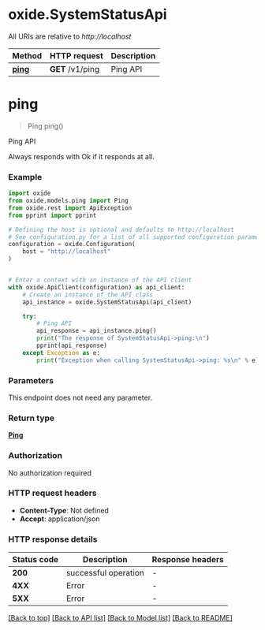 # oxide.SystemStatusApi

All URIs are relative to *http://localhost*

Method | HTTP request | Description
------------- | ------------- | -------------
[**ping**](SystemStatusApi.md#ping) | **GET** /v1/ping | Ping API


# **ping**
> Ping ping()

Ping API

Always responds with Ok if it responds at all.

### Example


```python
import oxide
from oxide.models.ping import Ping
from oxide.rest import ApiException
from pprint import pprint

# Defining the host is optional and defaults to http://localhost
# See configuration.py for a list of all supported configuration parameters.
configuration = oxide.Configuration(
    host = "http://localhost"
)


# Enter a context with an instance of the API client
with oxide.ApiClient(configuration) as api_client:
    # Create an instance of the API class
    api_instance = oxide.SystemStatusApi(api_client)

    try:
        # Ping API
        api_response = api_instance.ping()
        print("The response of SystemStatusApi->ping:\n")
        pprint(api_response)
    except Exception as e:
        print("Exception when calling SystemStatusApi->ping: %s\n" % e)
```



### Parameters

This endpoint does not need any parameter.

### Return type

[**Ping**](Ping.md)

### Authorization

No authorization required

### HTTP request headers

 - **Content-Type**: Not defined
 - **Accept**: application/json

### HTTP response details

| Status code | Description | Response headers |
|-------------|-------------|------------------|
**200** | successful operation |  -  |
**4XX** | Error |  -  |
**5XX** | Error |  -  |

[[Back to top]](#) [[Back to API list]](../README.md#documentation-for-api-endpoints) [[Back to Model list]](../README.md#documentation-for-models) [[Back to README]](../README.md)

